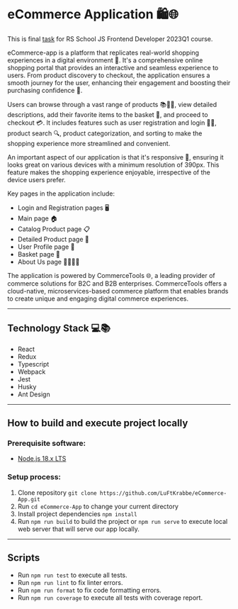# eCommerce Application 🛍️🌐

This is final [task](https://github.com/rolling-scopes-school/tasks/blob/master/tasks/eCommerce-Application/Readme.md) for RS School JS Frontend Developer 2023Q1 course.

eCommerce-app is a platform that replicates real-world shopping experiences in a digital environment 🏪. It's a comprehensive online shopping portal that provides an interactive and seamless experience to users. From product discovery to checkout, the application ensures a smooth journey for the user, enhancing their engagement and boosting their purchasing confidence 🚀.

Users can browse through a vast range of products 📚👗👟, view detailed descriptions, add their favorite items to the basket 🛒, and proceed to checkout 💳. It includes features such as user registration and login 📝🔐, product search 🔍, product categorization, and sorting to make the shopping experience more streamlined and convenient.

An important aspect of our application is that it's responsive 📲, ensuring it looks great on various devices with a minimum resolution of 390px. This feature makes the shopping experience enjoyable, irrespective of the device users prefer.

Key pages in the application include:

- Login and Registration pages 🖥️
- Main page 🏠
- Catalog Product page 📋
- Detailed Product page 🔎
- User Profile page 👤
- Basket page 🛒
- About Us page 🙋‍♂️🙋‍♀️

The application is powered by CommerceTools 🌐, a leading provider of commerce solutions for B2C and B2B enterprises. CommerceTools offers a cloud-native, microservices-based commerce platform that enables brands to create unique and engaging digital commerce experiences.

---

## Technology Stack 💻📚

- React
- Redux
- Typescript
- Webpack
- Jest
- Husky
- Ant Design

---

## How to build and execute project locally

### Prerequisite software:

- [Node.js 18.x LTS](https://nodejs.org/)

### Setup process:

1. Clone repository `git clone https://github.com/LuFtKrabbe/eCommerce-App.git`
2. Run `cd eCommerce-App` to change your current directory
3. Install project dependencies `npm install`
4. Run `npm run build` to build the project or `npm run serve` to execute local web server that will serve our app locally.

---

## Scripts

- Run `npm run test` to execute all tests.
- Run `npm run lint` to fix linter errors.
- Run `npm run format` to fix code formatting errors.
- Run `npm run coverage` to execute all tests with coverage report.
